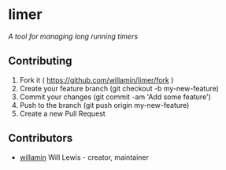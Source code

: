# limer

_A tool for managing *l*ong running t*imer*s_

## Contributing

1. Fork it ( https://github.com/willamin/limer/fork )
2. Create your feature branch (git checkout -b my-new-feature)
3. Commit your changes (git commit -am 'Add some feature')
4. Push to the branch (git push origin my-new-feature)
5. Create a new Pull Request

## Contributors

- [willamin](https://github.com/willamin) Will Lewis - creator, maintainer
